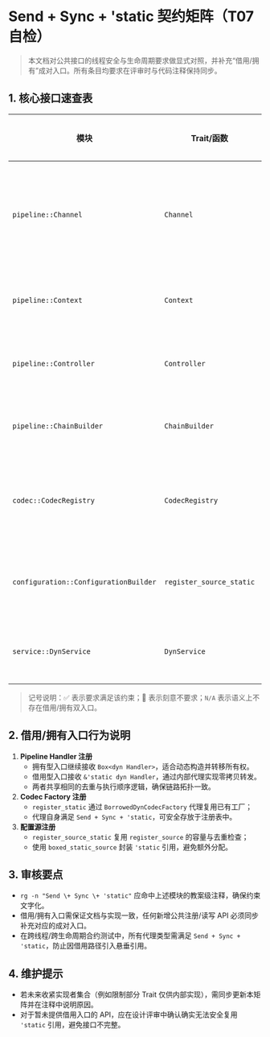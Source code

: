 # Send + Sync + 'static 契约矩阵（T07 自检）

> 本文档对公共接口的线程安全与生命周期要求做显式对照，并补充“借用/拥有”成对入口。所有条目均要求在评审时与代码注释保持同步。

## 1. 核心接口速查表

| 模块 | Trait/函数 | Send + Sync + 'static 约束 | 借用入口 | 拥有入口 | 说明 |
| --- | --- | --- | --- | --- | --- |
| `pipeline::Channel` | `Channel` | ✅ (`Send + Sync + 'static`) | N/A | `write`, `flush` | 通道封装在 `Arc<dyn Channel>` 中跨线程复用，要求 `'static`；消息体按需转移所有权。 |
| `pipeline::Context` | `Context` | ✅ (`Send + Sync`)，🚫 `'static` | `channel()`, `controller()` 返回 `'static` 对象引用 | `write`, `close_graceful` | 上下文仅在单次事件调度内存活，故不强制 `'static`。 |
| `pipeline::Controller` | `Controller` | ✅ (`Send + Sync + 'static`) | `register_inbound_handler_static`, `register_outbound_handler_static` | `register_inbound_handler`, `register_outbound_handler` | 借用入口转发至轻量代理，方便复用全局单例。 |
| `pipeline::ChainBuilder` | `ChainBuilder` | 继承实现者约束 | `register_inbound_static`, `register_outbound_static` | `register_inbound`, `register_outbound` | 面向 Middleware 声明式装配的对偶入口。 |
| `codec::CodecRegistry` | `CodecRegistry` | ✅ (`Send + Sync + 'static`) | `register_static` | `register` | 注册中心可在运行时共享，借用入口避免对 `'static` 单例重复装箱。 |
| `configuration::ConfigurationBuilder` | `register_source_static` | Builder 自身 `Send + Sync` 可选 | `register_source_static` | `register_source` | 显式标注配置源 `'static` 假设，复用公共去重逻辑。 |
| `service::DynService` | `DynService` | ✅ (`Send + Sync + 'static`) | `BoxService::new(Arc<dyn DynService>)` | `ServiceObject` 等适配器 | 对象层服务需要跨线程持久化；请求体不要求 `'static`。 |

> 记号说明：✅ 表示要求满足该约束；🚫 表示刻意不要求；`N/A` 表示语义上不存在借用/拥有双入口。

## 2. 借用/拥有入口行为说明

1. **Pipeline Handler 注册**
   - 拥有型入口继续接收 `Box<dyn Handler>`，适合动态构造并转移所有权。
   - 借用型入口接收 `&'static dyn Handler`，通过内部代理实现零拷贝转发。
   - 两者共享相同的去重与执行顺序逻辑，确保链路拓扑一致。
2. **Codec Factory 注册**
   - `register_static` 通过 `BorrowedDynCodecFactory` 代理复用已有工厂；
   - 代理自身满足 `Send + Sync + 'static`，可安全存放于注册表中。
3. **配置源注册**
   - `register_source_static` 复用 `register_source` 的容量与去重检查；
   - 使用 `boxed_static_source` 封装 `'static` 引用，避免额外分配。

## 3. 审核要点

- `rg -n "Send \+ Sync \+ 'static"` 应命中上述模块的教案级注释，确保约束文字化。
- 借用/拥有入口需保证文档与实现一致，任何新增公共注册/读写 API 必须同步补充对应的成对入口。
- 在跨线程/跨生命周期合约测试中，所有代理类型需满足 `Send + Sync + 'static`，防止因借用路径引入悬垂引用。

## 4. 维护提示

- 若未来收紧实现者集合（例如限制部分 Trait 仅供内部实现），需同步更新本矩阵并在注释中说明原因。
- 对于暂未提供借用入口的 API，应在设计评审中确认确实无法安全复用 `'static` 引用，避免接口不完整。

